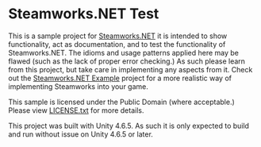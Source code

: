 Steamworks.NET Test
=======

This is a sample project for [Steamworks.NET](//github.com/rlabrecque/Steamworks.NET) it is intended to show functionality, act as documentation, and to test the functionality of Steamworks.NET.
The idioms and usage patterns applied here may be flawed (such as the lack of proper error checking.) As such please learn from this project, but take care in implementing any aspects from it.
Check out the [Steamworks.NET Example](//github.com/rlabrecque/Steamworks.NET-Example) project for a more realistic way of implementing Steamworks into your game.

This sample is licensed under the Public Domain (where acceptable.) Please view [LICENSE.txt](LICENSE.txt) for more details.

This project was built with Unity 4.6.5. As such it is only expected to build and run without issue on Unity 4.6.5 or later.
